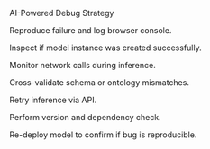 AI-Powered Debug Strategy

Reproduce failure and log browser console.

Inspect if model instance was created successfully.

Monitor network calls during inference.

Cross-validate schema or ontology mismatches.

Retry inference via API.

Perform version and dependency check.

Re-deploy model to confirm if bug is reproducible.
